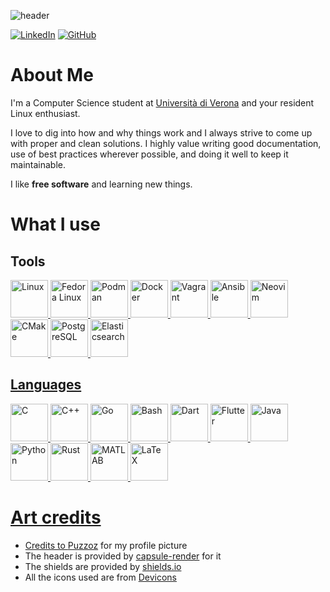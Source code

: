 <!-- ### Hi there, I"m Luca 👋 -->

<!--
**lbrame/lbrame** is a ✨ _special_ ✨ repository because its `README.md` (this file) appears on your GitHub profile.

Here are some ideas to get you started:

- 🔭 I’m currently working on ...
- 🌱 I’m currently learning ...
- 👯 I’m looking to collaborate on ...
- 🤔 I’m looking for help with ...
- 💬 Ask me about ...
- 📫 How to reach me: ...
- 😄 Pronouns: ...
- ⚡ Fun fact: ...
-->

![header](https://capsule-render.vercel.app/api?type=waving&color=gradient&height=300&section=header&text=Hi%20there,%20I'm%20Luca%20👋&fontSize=70&animation=fadeIn)

[![LinkedIn](https://img.shields.io/badge/LinkedIn-0077B5?style=for-the-badge&logo=linkedin&logoColor=white)](https://www.linkedin.com/in/luca-bram%C3%A8-b95aa22b6/) 
[![GitHub](https://img.shields.io/badge/GitHub-100000?style=for-the-badge&logo=github&logoColor=white)](https://github.com/lbrame)

# About Me

I'm a Computer Science student at [Università di Verona](https://univr.it/) and your resident Linux enthusiast.

I love to dig into how and why things work and I always strive to come up with proper and clean solutions. I highly value writing good documentation, use of best practices wherever possible, and doing it well to keep it maintainable.

I like **free software** and learning new things.

# What I use

## Tools

<a href="https://kernel.org/"> <img
    src="https://cdn.jsdelivr.net/gh/devicons/devicon@latest/icons/linux/linux-original.svg"
    title="Linux"
    width="60" height="60" />
<a href="https://fedoraproject.org/"> <img
    src="https://cdn.jsdelivr.net/gh/devicons/devicon@latest/icons/fedora/fedora-plain.svg"
    title="Fedora Linux"
    width="60" height="60" />
<a href="https://podman.io/"> <img
    src="https://cdn.jsdelivr.net/gh/devicons/devicon@latest/icons/podman/podman-original.svg"
    title="Podman"
    width="60" height="60" />
<a href="https://docker.com/"> <img
    src="https://cdn.jsdelivr.net/gh/devicons/devicon@latest/icons/docker/docker-original.svg"
    title="Docker"
    width="60" height="60" />
<a href="https://www.vagrantup.com/"> <img
    src="https://cdn.jsdelivr.net/gh/devicons/devicon@latest/icons/vagrant/vagrant-original.svg"
    title="Vagrant"
    width="60" height="60" />
<a href="https://ansible.com/"> <img
    src="https://cdn.jsdelivr.net/gh/devicons/devicon@latest/icons/ansible/ansible-original.svg"
    title="Ansible"
    width="60" height="60" />
<a href="https://neovim.io/"> <img
    src="https://cdn.jsdelivr.net/gh/devicons/devicon@latest/icons/neovim/neovim-original.svg"
    title="Neovim"
    width="60" height="60" />
<a href="https://cmake.org/"> <img
    src="https://cdn.jsdelivr.net/gh/devicons/devicon@latest/icons/cmake/cmake-original.svg"
    title="CMake"
    width="60" height="60" />
<a href="https://www.postgresql.org/"> <img
    src="https://cdn.jsdelivr.net/gh/devicons/devicon@latest/icons/postgresql/postgresql-original.svg"
    title="PostgreSQL"
    width="60" height="60" />
<a href="https://www.postgresql.org/"> <img
    src="https://cdn.jsdelivr.net/gh/devicons/devicon@latest/icons/elasticsearch/elasticsearch-original.svg"
    title="Elasticsearch"
    width="60" height="60" />


## Languages

<a href="https://seriouscomputerist.atariverse.com/media/pdf/book/C%20Programming%20Language%20-%202nd%20Edition%20(OCR).pdf"> <img
    src="https://cdn.jsdelivr.net/gh/devicons/devicon@latest/icons/c/c-original.svg"
    title="C"
    width="60" height="60" />
<a href="https://en.wikipedia.org/wiki/C%2B%2B"> <img
    src="https://cdn.jsdelivr.net/gh/devicons/devicon@latest/icons/cplusplus/cplusplus-original.svg"
    title="C++"
    width="60" height="60" />
<a href="https://go.dev/"> <img
    src="https://cdn.jsdelivr.net/gh/devicons/devicon@latest/icons/go/go-original-wordmark.svg"
    title="Go"
    width="60" height="60" />
<a href="https://www.gnu.org/software/bash/"> <img
    src="https://cdn.jsdelivr.net/gh/devicons/devicon@latest/icons/bash/bash-original.svg"
    title="Bash"
    width="60" height="60" />
<a href="https://dart.dev/"> <img
    src="https://cdn.jsdelivr.net/gh/devicons/devicon@latest/icons/dart/dart-original.svg"
    title="Dart"
    width="60" height="60" />
<a href="https://flutrer.dev/"> <img
    src="https://cdn.jsdelivr.net/gh/devicons/devicon@latest/icons/flutter/flutter-original.svg"
    title="Flutter"
    width="60" height="60" />
<a href="https://openjdk.org/"> <img
    src="https://cdn.jsdelivr.net/gh/devicons/devicon@latest/icons/java/java-original.svg"
    title="Java"
    width="60" height="60" />
<a href="https://python.org"> <img
    src="https://cdn.jsdelivr.net/gh/devicons/devicon@latest/icons/python/python-original.svg"
    title="Python"
    width="60" height="60" />
<a href="https://rust-lang.org/"> <img
    src="https://cdn.jsdelivr.net/gh/devicons/devicon@latest/icons/rust/rust-original.svg"
    title="Rust"
    width="60" height="60" />
<a href="https://www.mathworks.com/products/matlab.html"> <img
    src="https://cdn.jsdelivr.net/gh/devicons/devicon@latest/icons/matlab/matlab-original.svg"
    title="MATLAB"
    width="60" height="60" />
<a href="https://www.latex-project.org/"> <img
    src="https://cdn.jsdelivr.net/gh/devicons/devicon@latest/icons/latex/latex-original.svg"
    title="LaTeX"
    width="60" height="60" />



# Art credits

* Credits to [Puzzoz](https://github.com/puzzoz) for my profile picture
* The header is provided by [capsule-render](https://github.com/kyechan99/capsule-render) for it
* The shields are provided by [shields.io](https://shields.io/)
* All the icons used are from [Devicons](https://devicon.dev/)
